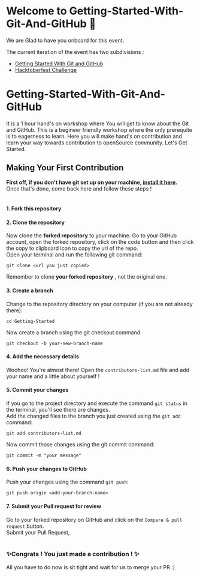 # Welcome to Getting-Started-With-Git-And-GitHub 🎉

We are Glad to have you onboard for this event.

The current iteration of the event has two subdivisions :
* [Getting Started With Git and GitHub]()
* [Hacktoberfest Challenge](https://hacktoberfest.digitalocean.com)

# Getting-Started-With-Git-And-GitHub

It is a 1 hour hand's on workshop where You will get to know about the Git and GitHub. This is a begineer friendly workshop where the only prerequite is to eagerness to learn. Here you will make hand's on contribution and learn your way towards contribution to openSource community. Let's Get Started.

## Making Your First Contribution

**First off, if you don't have git set up on your machine, [install it here](https://docs.github.com/en/get-started/quickstart/set-up-git).** <br/>
Once that's done, come back here and follow these steps ! <br /><br />

   #### 1. Fork this repository
   #### 2. Clone the repository
  Now clone the **forked repository** to your machine. Go to your GitHub account, open the forked repository, click on the code button and then click the copy to clipboard icon to copy the url of the repo. <br />
  Open your terminal and run the following git command:<br />
   ```
   git clone <url you just copied>
   ```
Remember to clone **your forked repository** , not the original one.

#### 3. Create a branch

Change to the repository directory on your computer (if you are not already there):<br />
   ```
   cd Getting-Started
   ```
   
   Now create a branch using the git checkout command: <br />
   ```
   git checkout -b your-new-branch-name
   ```
   
 #### 4. Add the necessary details
   
   Woohoo! You're almost there! Open the `contributors-list.md` file and add your name and a little about yourself ! <br />
   
#### 5. Commit your changes

If you go to the project directory and execute the command `git status` in the terminal, you'll see there are changes. <br />
   Add the changed files to the branch you just created using the `git add` command: <br />
   ```
   git add contributors-list.md
   ```

   Now commit those changes using the git commit command:
   ```
   git commit -m "your message"
   ```
   
#### 6. Push your changes to GitHub

Push your changes using the command `git push`:
   ```
   git push origin <add-your-branch-name>
   ```
   
 #### 7. Submit your Pull request for review
 
 Go to your forked repository on GitHub and click on the `Compare & pull request` button. <br />
 Submit your Pull Request, <br/><br />
 
  ### ✨Congrats ! You just made a contribution ! ✨
   All you have to do now is sit tight and wait for us to merge your PR :)
